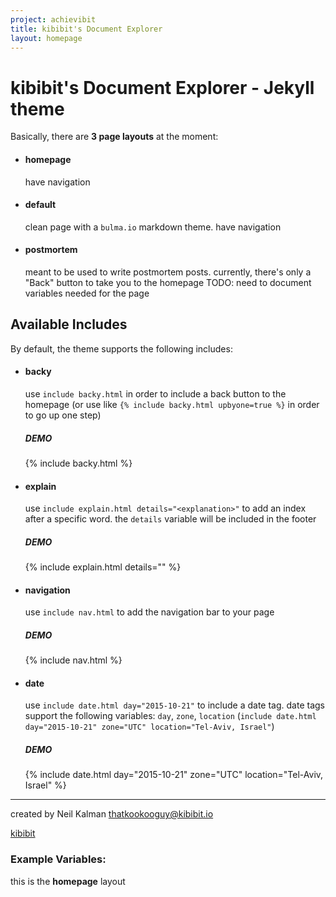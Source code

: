 ```yaml
---
project: achievibit
title: kibibit's Document Explorer
layout: homepage
---
```


# kibibit's Document Explorer - Jekyll theme

Basically, there are **3 page layouts** at the moment:

- #### homepage
  have navigation

- #### default
  clean page with a `bulma.io` markdown theme. have navigation

- #### postmortem
  meant to be used to write postmortem posts.
    currently, there's only a "Back" button to take you to the homepage
  TODO: need to document variables needed for the page

## Available Includes

By default, the theme supports the following includes:

- #### backy
  use `include backy.html` in order to include a back button to the homepage (or use like `{% include backy.html upbyone=true %}` in order to go up one step)
  
  ##### DEMO
  {% include backy.html %}
- #### explain
  use `include explain.html details="<explanation>"` to add an index after a specific word. the `details` variable will be included in the footer
  
  
  ##### DEMO
  {% include explain.html details="<explanation>" %}
- #### navigation
  use `include nav.html` to add the navigation bar to your page
  
  
  ##### DEMO
  {% include nav.html %}
- #### date
  use `include date.html day="2015-10-21"` to include a date tag.
  date tags support the following variables: `day`, `zone`, `location` (`include date.html day="2015-10-21" zone="UTC" location="Tel-Aviv, Israel"`)
  
  
  ##### DEMO
  {% include date.html day="2015-10-21" zone="UTC" location="Tel-Aviv, Israel" %}

----

created by Neil Kalman thatkookooguy@kibibit.io

<span class="kb-logo"><a href="http://kibibit.io">kibibit</a></span>


### Example Variables:

this is the **homepage** layout
